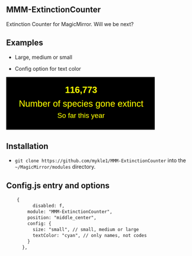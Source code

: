 ## MMM-ExtinctionCounter

Extinction Counter for MagicMirror. Will we be next?

## Examples

* Large, medium or small

* Config option for text color

![](images/2.png)

## Installation

* `git clone https://github.com/mykle1/MMM-ExtinctionCounter` into the `~/MagicMirror/modules` directory.

## Config.js entry and options

```
    {
          disabled: f,
        module: "MMM-ExtinctionCounter",
        position: "middle_center",
        config: {
          size: "small", // small, medium or large
          textColor: "cyan", // only names, not codes
        }
      },
```

